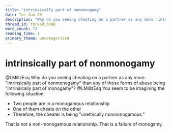 ```yaml
---
title: "intrinsically part of nonmonogamy"
date: Tue Jun 25
description: "Why do you seeing cheating on a partner as any more 'intrinsically part of nonmonogamy' than any of those forms of abuse being 'intrinsically part of monogamy'?"
thread_id: thread_0308
word_count: 73
reading_time: 1
primary_theme: uncategorized
---
```


# intrinsically part of nonmonogamy

@LMillzEsq Why do you seeing cheating on a partner as any more "intrinsically part of nonmonogamy" than any of those forms of abuse being "intrinsically part of monogamy"? @LMillzEsq You seem to be imagining the following situation:

- Two people are in a monogamous relationship
- One of them cheats on the other
- Therefore, the cheater is being "unethically nonmonogamous."

That is not a non-monogamous relationship. That is a failure of monogamy.
